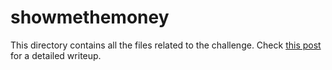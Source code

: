 # showmethemoney
This directory contains all the files related to the challenge. Check [this post](https://rootfs.eu/etc/alictf-2016-showmethemoney-2/) for a detailed writeup.
